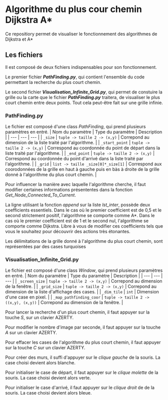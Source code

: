 # Algorithme du plus cour chemin Dijkstra A*
 Ce repositiory permet de visualiser le fonctionnement des algorithmes de Dijkstra et A*
## Les fichiers
 Il est composé de deux fichiers indispensables pour son fonctionnement.
 
 Le premier fichier ***PathFinding.py***, qui contient l'ensemble du code permettant la recherche du plus court chemin.

 Le second fichier ***Visualisation_Infinite_Grid.py***, qui permet de constuire la grille ou la carte que le fichier ***PathFinding.py*** traitera, de visualiser le plus court chemin entre deux points. Tout cela peut-être fait sur une grille infinie.
### PathFinding.py
 Le fichier est composé d'une class *PathFinding*, qui prend plusieurs paramètres en entré.
 | Nom du paramètre | Type du paramètre | Description |
 | --- | --- | --- |
 | `_size` | `tuple -> taille 2 -> (x,y)` | Correpond au dimension de la liste traité par l'algorithme. |
 | `_start_point` | `tuple -> taille 2 -> (x,y)` | Correspond au coordonnée du point de départ dans la liste traité par l'algorithme. |
 | `_end_point` | `tuple -> taille 2 -> (x,y)` | Correspond au coordonnée du point d'arrivé dans la liste traité par l'algorithme. |
 | `_grid` | `list -> taille _size[0]*_size[1]` | Correspond aux coorodonnées de la grille en haut à gauche puis en bàs à droite de la grille donné à l'algorithme du plus court chemin. |

 Pour influencer la manière avec laquelle l'algorithme cherche, il faut modifier certaines informations présententes dans la fonction *Get_Node_Connected_To_Current*.

 La ligne utilisant la fonction *append* sur la liste *lst_inter*, possède deux coefficients essentiels. Dans le cas où le premier coefficient est de 0,5 et le second strictement positif, l'algorithme se comporte comme A*. Dans le cas où le premier coefficient est de 1 et le second nul, l'algorithme se comporte comme Dijkstra. Libre à vous de modifier ces coefficients tels que vous le souhaitez pour découvrir des actions très étonantes.

 Les délimitations de la grille donné à l'algorithme du plus court chemin, sont représentées par des cases turquoises
 
### Visualisation_Infinite_Grid.py
 Le fichier est composé d'une class *Window*, qui prend plusieurs paramètres en entré.
 | Nom du paramètre | Type du paramètre | Description |
 | --- | --- | --- |
 | `_screen_size` | `tuple -> taille 2 -> (x,y)` | Correpond au dimension de la fenêtre. |
 | `_grid_size` | `tuple -> taille 2 -> (x,y)` | Correpond au dimension de la liste d'affichage des cases. |
 | `_dim_tile` | `int` | Dimension d'une case en pixel. |
 | `_map_pathfinding_coor` | `tuple -> taille 2 -> ((x,y), (x,y))` | Correpond au dimension de la fenêtre. |

 Pour lancer la recherche d'un plus court chemin, il faut appuyer sur la touche *S*, sur un clavier AZERTY.

 Pour modifier le nombre d'image par seconde, il faut appuyer sur la touche *A* sur un clavier AZERTY.
 
 Pour effacer les cases de l'algorithme du plus court chemin, il faut appuyer sur la touche *C* sur un clavier AZERTY.
 
 Pour créer des murs, il suffi d'appuyer sur le *clique gauche* de la souris. La case choisi devient alors blanche.

 Pour initialiser le case de départ, il faut appuyer sur le *clique molette*  de la souris. La case choisi devient alors verte.

 Pour initialiser le case d'arrivé, il faut appuyer sur le *clique droit* de de la souris. La case choisi devient alors bleue.

 
